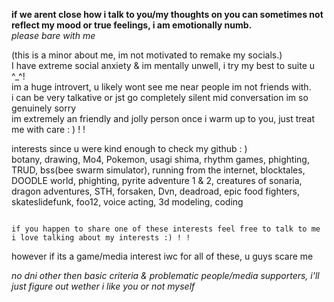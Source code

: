 **if we arent close how i talk to you/my thoughts on you can sometimes not reflect my mood or true feelings, i am emotionally numb.**                           
*please bare with me*                                                                                                                                                

(this is a minor about me, im not motivated to remake my socials.)                                                                                                                                                                                     
I have extreme social anxiety & im mentally unwell, i try my best to suite u ^_^!                                      
im a huge introvert, u likely wont see me near people im not friends with.                                                                                                                 
i can be very talkative or jst go completely silent mid conversation im so genuinely sorry                                                                                                  
im extremely an friendly and jolly person once i warm up to you, just treat me with care : ) ! !                                                        
                             


interests since u were kind enough to check my github : )                                                                                                                                                                                                                                                                                                                        
botany, drawing, Mo4, Pokemon, usagi shima, rhythm games, phighting, TRUD,  bss(bee swarm simulator), running from the internet, blocktales, DOODLE world, phighting, pyrite adventure 1 & 2, creatures of sonaria, dragon adventures, STH, forsaken, Dvn, deadroad, epic food fighters, skateslidefunk, foo12, voice acting, 3d modeling, coding                                       
                                                                                                                   
                                                                                                                        if you happen to share one of these interests feel free to talk to me i love talking about my interests :) ! !         
 however if its a game/media interest iwc for all of these, u guys scare me                                                                                                                         
 
*no dni other then basic criteria & problematic people/media supporters, i'll just figure out wether i like you or not myself*
